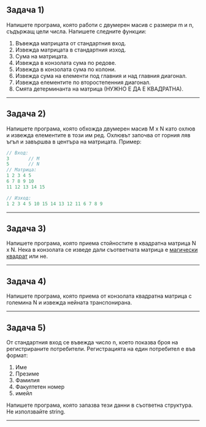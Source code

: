 ## Задача 1)

Напишете програма, която работи с двумерен масив с размери m и n, съдържащ цели числа. Напишете следните функции:

1. Въвежда матрицата от стандартния вход.
2. Извежда матрицата в стандартния изход.
3. Сума на матрицата.
4. Извежда в конзолата сума по редове.
5. Извежда в конзолата сума по колони.
6. Извежда сума на елементи под главния и над главния диагонал.
7. Извежда елементите по второстепенния диагонал.
8. Смята детерминанта на матрица (НУЖНО Е ДА Е КВАДРАТНА).

---

## Задача 2)

Напишете програма, която обхожда двумерен масив M x N като охлюв и извежда елементите в този им ред. Охлювът започва от горния ляв ъгъл и завършва в центъра на матрицата. Пример:

```c++
// Вход:
3       // M
5       // N
// Матрица:
1 2 3 4 5
6 7 8 9 10
11 12 13 14 15

// Изход:
1 2 3 4 5 10 15 14 13 12 11 6 7 8 9
```

---

## Задача 3)

Напишете програма, която приема стойностите в квадратна матрица N x N. Нека в конзолата се изведе дали съответната матрица е [магически квадрат](https://bg.wikipedia.org/wiki/Магически_квадрат) или не.

---

## Задача 4)

Напишете програма, която приема от конзолата квадратна матрица с големина N и извежда нейната транспонирана.

---

## Задача 5)

От стандартния вход се въвежда число n, което показва броя на регистрираните потребители. Регистрацията на един потребител е във формат:

1. Име
2. Презиме
3. Фамилия
4. Факултетен номер
5. имейл

Напишете програма, която запазва тези данни в съответна структура. Не използвайте string.

---
